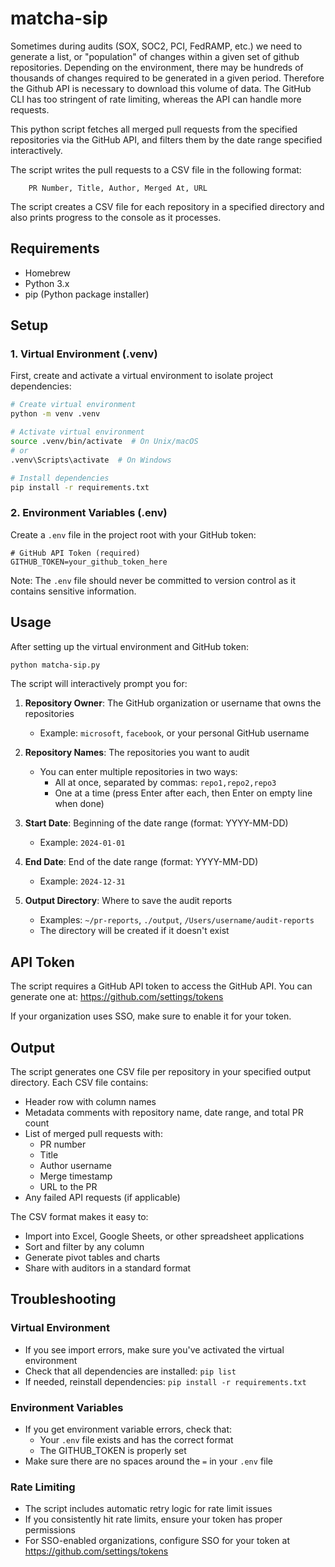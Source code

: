 # matcha-sip
	

Sometimes during audits (SOX, SOC2, PCI, FedRAMP, etc.) we need to generate a list, or "population" of changes within a given set of github repositories. Depending on the environment, there may be hundreds of thousands of changes required to be generated in a given period. Therefore the Github API is necessary to download this volume of data. The GitHub CLI has too stringent of rate limiting, whereas the API can handle more requests. 

This python script fetches all merged pull requests from the specified repositories via the GitHub API, and filters them by the date range specified interactively.

The script writes the pull requests to a CSV file in the following format: 
				
		PR Number, Title, Author, Merged At, URL


The script creates a CSV file for each repository in a specified directory and also prints progress to the console as it processes.


## Requirements
- Homebrew
- Python 3.x
- pip (Python package installer)

## Setup

### 1. Virtual Environment (.venv)
First, create and activate a virtual environment to isolate project dependencies:

```bash
# Create virtual environment
python -m venv .venv

# Activate virtual environment
source .venv/bin/activate  # On Unix/macOS
# or
.venv\Scripts\activate  # On Windows

# Install dependencies
pip install -r requirements.txt
```

### 2. Environment Variables (.env)
Create a `.env` file in the project root with your GitHub token:

```
# GitHub API Token (required)
GITHUB_TOKEN=your_github_token_here
```

Note: The `.env` file should never be committed to version control as it contains sensitive information.

## Usage
After setting up the virtual environment and GitHub token:

```bash
python matcha-sip.py
```

The script will interactively prompt you for:

1. **Repository Owner**: The GitHub organization or username that owns the repositories
   - Example: `microsoft`, `facebook`, or your personal GitHub username

2. **Repository Names**: The repositories you want to audit
   - You can enter multiple repositories in two ways:
     - All at once, separated by commas: `repo1,repo2,repo3`
     - One at a time (press Enter after each, then Enter on empty line when done)

3. **Start Date**: Beginning of the date range (format: YYYY-MM-DD)
   - Example: `2024-01-01`

4. **End Date**: End of the date range (format: YYYY-MM-DD)
   - Example: `2024-12-31`

5. **Output Directory**: Where to save the audit reports
   - Examples: `~/pr-reports`, `./output`, `/Users/username/audit-reports`
   - The directory will be created if it doesn't exist

## API Token
The script requires a GitHub API token to access the GitHub API. You can generate one at:
https://github.com/settings/tokens

If your organization uses SSO, make sure to enable it for your token.

## Output
The script generates one CSV file per repository in your specified output directory.
Each CSV file contains:
- Header row with column names
- Metadata comments with repository name, date range, and total PR count
- List of merged pull requests with:
  - PR number
  - Title
  - Author username
  - Merge timestamp
  - URL to the PR
- Any failed API requests (if applicable)

The CSV format makes it easy to:
- Import into Excel, Google Sheets, or other spreadsheet applications
- Sort and filter by any column
- Generate pivot tables and charts
- Share with auditors in a standard format

## Troubleshooting

### Virtual Environment
- If you see import errors, make sure you've activated the virtual environment
- Check that all dependencies are installed: `pip list`
- If needed, reinstall dependencies: `pip install -r requirements.txt`

### Environment Variables
- If you get environment variable errors, check that:
  - Your `.env` file exists and has the correct format
  - The GITHUB_TOKEN is properly set
- Make sure there are no spaces around the `=` in your `.env` file

### Rate Limiting
- The script includes automatic retry logic for rate limit issues
- If you consistently hit rate limits, ensure your token has proper permissions
- For SSO-enabled organizations, configure SSO for your token at https://github.com/settings/tokens
